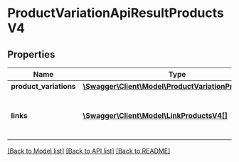 # ProductVariationApiResultProductsV4

## Properties
Name | Type | Description | Notes
------------ | ------------- | ------------- | -------------
**product_variations** | [**\Swagger\Client\Model\ProductVariationProductsV4[]**](ProductVariationProductsV4.md) |  | [optional] 
**links** | [**\Swagger\Client\Model\LinkProductsV4[]**](LinkProductsV4.md) | a list of links that can be used for pagination. | [optional] 

[[Back to Model list]](../../README.md#documentation-for-models) [[Back to API list]](../../README.md#documentation-for-api-endpoints) [[Back to README]](../../README.md)

